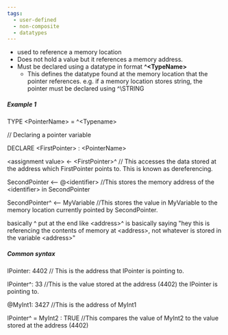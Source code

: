 ```yaml
---
tags:
  - user-defined
  - non-composite
  - datatypes
---
```

- used to reference a memory location
- Does not hold a value but it references a memory address.
- Must be declared using a datatype in format **^\<TypeName>**
	- This defines the datatype found at the memory location that the pointer references. e.g. if a memory location stores string, the pointer must be declared using ^\STRING

##### Example 1

TYPE \<PointerName> = ^\<Typename>

// Declaring a pointer variable

DECLARE \<FirstPointer> : \<PointerName>

\<assignment value> ← \<FirstPointer>^ // This accesses the data stored at the address which FirstPointer points to. This is known as dereferencing.

SecondPointer <-- @\<identifier> //This stores the memory address of the \<identifier> in SecondPointer 


SecondPointer^ <-- MyVariable //This stores the value in MyVariable to the memory location currently pointed by SecondPointer.

basically ^ put at the end like \<address\>^ is basically saying "hey this is referencing the contents of memory at \<address\>, not whatever is stored in the variable \<address\>"

##### Common syntax

IPointer: 4402 // This is the address that IPointer is pointing to.

IPointer^: 33 //This is the value stored at the address (4402) the IPointer is pointing to.

@MyInt1: 3427 //This is the address of MyInt1

IPointer^ = MyInt2 : TRUE //This compares the value of MyInt2 to the value stored at the address (4402)